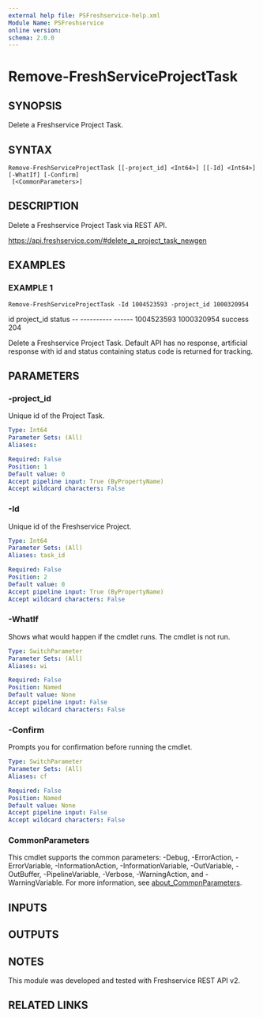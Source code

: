 ```yaml
---
external help file: PSFreshservice-help.xml
Module Name: PSFreshservice
online version:
schema: 2.0.0
---
```


# Remove-FreshServiceProjectTask

## SYNOPSIS
Delete a Freshservice Project Task.

## SYNTAX

```
Remove-FreshServiceProjectTask [[-project_id] <Int64>] [[-Id] <Int64>] [-WhatIf] [-Confirm]
 [<CommonParameters>]
```

## DESCRIPTION
Delete a Freshservice Project Task via REST API.

https://api.freshservice.com/#delete_a_project_task_newgen

## EXAMPLES

### EXAMPLE 1
```
Remove-FreshServiceProjectTask -Id 1004523593 -project_id 1000320954
```

id project_id status
        -- ---------- ------
1004523593 1000320954 success 204

Delete a Freshservice Project Task.
Default API has no response, artificial response with id and
status containing status code is returned for tracking.

## PARAMETERS

### -project_id
Unique id of the Project Task.

```yaml
Type: Int64
Parameter Sets: (All)
Aliases:

Required: False
Position: 1
Default value: 0
Accept pipeline input: True (ByPropertyName)
Accept wildcard characters: False
```

### -Id
Unique id of the Freshservice Project.

```yaml
Type: Int64
Parameter Sets: (All)
Aliases: task_id

Required: False
Position: 2
Default value: 0
Accept pipeline input: True (ByPropertyName)
Accept wildcard characters: False
```

### -WhatIf
Shows what would happen if the cmdlet runs.
The cmdlet is not run.

```yaml
Type: SwitchParameter
Parameter Sets: (All)
Aliases: wi

Required: False
Position: Named
Default value: None
Accept pipeline input: False
Accept wildcard characters: False
```

### -Confirm
Prompts you for confirmation before running the cmdlet.

```yaml
Type: SwitchParameter
Parameter Sets: (All)
Aliases: cf

Required: False
Position: Named
Default value: None
Accept pipeline input: False
Accept wildcard characters: False
```

### CommonParameters
This cmdlet supports the common parameters: -Debug, -ErrorAction, -ErrorVariable, -InformationAction, -InformationVariable, -OutVariable, -OutBuffer, -PipelineVariable, -Verbose, -WarningAction, and -WarningVariable. For more information, see [about_CommonParameters](http://go.microsoft.com/fwlink/?LinkID=113216).

## INPUTS

## OUTPUTS

## NOTES
This module was developed and tested with Freshservice REST API v2.

## RELATED LINKS
